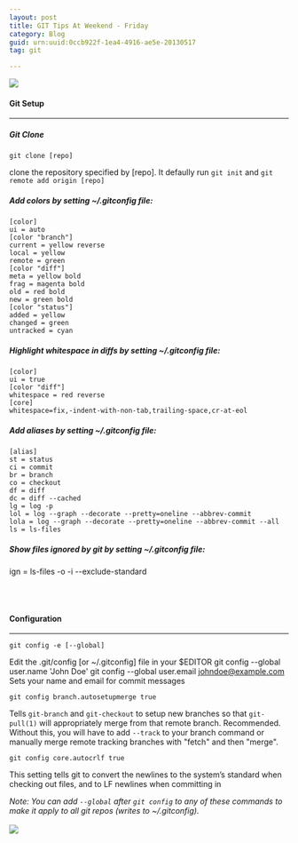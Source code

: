```yaml
---
layout: post
title: GIT Tips At Weekend - Friday
category: Blog
guid: urn:uuid:0ccb922f-1ea4-4916-ae5e-20130517
tag: git

---
```

![](/images/gitwk.jpg)

#### Git Setup
-----
##### Git Clone

    git clone [repo]
clone the repository specified by [repo]. It defaully run `git init` and `git remote add origin [repo]`

##### Add colors by setting ~/.gitconfig file:
	[color]
    ui = auto
	[color "branch"]
	current = yellow reverse
	local = yellow
	remote = green
	[color "diff"]
	meta = yellow bold
	frag = magenta bold
	old = red bold
	new = green bold
	[color "status"]
	added = yellow
	changed = green
	untracked = cyan

##### Highlight whitespace in diffs by setting ~/.gitconfig file:

	[color]
	ui = true
	[color "diff"]
	whitespace = red reverse
	[core]
	whitespace=fix,-indent-with-non-tab,trailing-space,cr-at-eol

##### Add aliases by setting ~/.gitconfig file:

	[alias]
	st = status
	ci = commit
	br = branch
	co = checkout
	df = diff
	dc = diff --cached
	lg = log -p
	lol = log --graph --decorate --pretty=oneline --abbrev-commit
	lola = log --graph --decorate --pretty=oneline --abbrev-commit --all
	ls = ls-files

##### Show files ignored by git by setting ~/.gitconfig file:
ign = ls-files -o -i --exclude-standard

<br>
<br>

#### Configuration
-------------
	git config -e [--global]
Edit the .git/config [or ~/.gitconfig] file in your $EDITOR
	git config --global user.name 'John Doe'
	git config --global user.email johndoe@example.com
Sets your name and email for commit messages

	git config branch.autosetupmerge true
Tells `git-branch` and `git-checkout` to setup new branches so that `git-pull(1)`
will appropriately merge from that remote branch. Recommended. Without this,
you will have to add `--track` to your branch command or manually merge remote
tracking branches with "fetch" and then "merge".

	git config core.autocrlf true
This setting tells git to convert the newlines to the system’s standard
when checking out files, and to LF newlines when committing in

_Note: You can add `--global` after `git config` to any of these commands to make it
apply to all git repos (writes to ~/.gitconfig)._
<br>
<br>
![](http://kandishengcdn.sinaapp.com/wp-content/uploads/2012/05/687474703a2f2f6769746875622e73332e616d617a6f6e6177732e636f6d2f626c6f672f7265642d706f6c6f2e6a7067.jpg)
